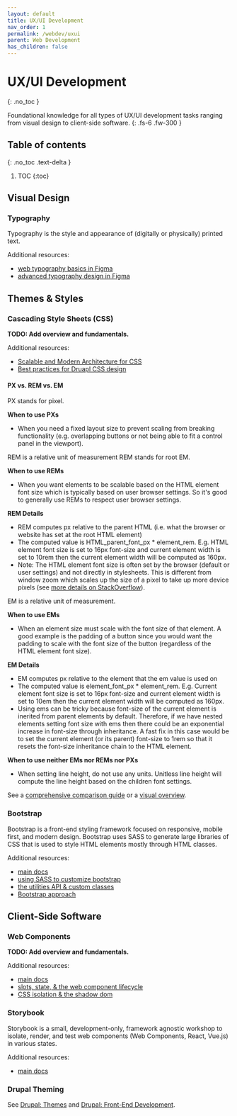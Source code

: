 ```yaml
---
layout: default
title: UX/UI Development
nav_order: 1
permalink: /webdev/uxui
parent: Web Development
has_children: false
---
```


# UX/UI Development
{: .no_toc }

Foundational knowledge for all types of UX/UI development tasks ranging from visual design to client-side software.
{: .fs-6 .fw-300 }

## Table of contents
{: .no_toc .text-delta }

1. TOC
{:toc}

## Visual Design

### Typography

Typography is the style and appearance of (digitally or physically) printed text.

Additional resources:
  * [web typography basics in Figma](https://webdesign.tutsplus.com/web-typography-basics-in-figma--CRS-200982c)
  * [advanced typography design in Figma](https://webdesign.tutsplus.com/advanced-typography-design-in-figma--CRS-200991c/adjusting-font-sizes)

## Themes & Styles

### Cascading Style Sheets (CSS)

**TODO: Add overview and fundamentals.**

Additional resources:
* [Scalable and Modern Architecture for CSS](https://smacss.com/)
* [Best practices for Druapl CSS design](https://www.drupal.org/docs/develop/standards/css/css-architecture-for-drupal-9#best-practices)

#### PX vs. REM vs. EM

PX stands for pixel.

**When to use PXs**
* When you need a fixed layout size to prevent scaling from breaking functionality (e.g. overlapping buttons or not being able to fit a control panel in the viewport).

REM is a relative unit of measurement REM stands for root EM.

**When to use REMs**
* When you want elements to be scalable based on the HTML element font size which is typically based on user browser settings. So it's good to generally use REMs to respect user browser settings.

**REM Details**
* REM computes px relative to the parent HTML (i.e. what the browser or website has set at the root HTML element)
* The computed value is HTML_parent_font_px * element_rem. E.g. HTML element font size is set to 16px font-size and current element width is set to 10rem then the current element width will be computed as 160px.
* Note: The HTML element font size is often set by the browser (default or user settings) and not directly in stylesheets. This is different from window zoom which scales up the size of a pixel to take up more device pixels (see [more details on StackOverflow](https://stackoverflow.com/questions/29390155/what-exactly-changes-in-the-css-rendering-when-desktop-browsers-zoom-in-or-out)).

EM is a relative unit of measurement.

**When to use EMs**
* When an element size must scale with the font size of that element. A good example is the padding of a button since you would want the padding to scale with the font size of the button (regardless of the HTML element font size).

**EM Details**
* EM computes px relative to the element that the em value is used on
* The computed value is element_font_px * element_rem. E.g. Current element font size is set to 16px font-size and current element width is set to 10em then the current element width will be computed as 160px.
* Using ems can be tricky because font-size of the current element is inerited from parent elements by default. Therefore, if we have nested elements setting font size with ems then there could be an exponential increase in font-size through inheritance. A fast fix in this case would be to set the current element (or its parent) font-size to 1rem so that it resets the font-size inheritance chain to the HTML element.

**When to use neither EMs nor REMs nor PXs**
* When setting line height, do not use any units. Unitless line height will compute the line height based on the children font settings.

See a [comprehensive comparison guide](https://webdesign.tutsplus.com/comprehensive-guide-when-to-use-em-vs-rem--cms-23984t) or a [visual overview](https://webdesign.tutsplus.com/a-visual-guide-to-em-and-rem-units--CRS-200720c/overview-of-px-em-and-rem).

### Bootstrap

Bootstrap is a front-end styling framework focused on responsive, mobile first, and modern design. Bootstrap uses SASS to generate large libraries of CSS that is used to style HTML elements mostly through HTML classes.

Additional resources:
* [main docs](https://getbootstrap.com/docs/5.0/getting-started/introduction/)
* [using SASS to customize bootstrap](https://getbootstrap.com/docs/5.0/customize/sass/)
* [the utilities API & custom classes](https://getbootstrap.com/docs/5.0/utilities/api/)
* [Bootstrap approach](https://getbootstrap.com/docs/5.0/extend/approach/)

## Client-Side Software

### Web Components

**TODO: Add overview and fundamentals.**

Additional resources:
  * [main docs](https://developer.mozilla.org/en-US/docs/Web/API/Web_components)
  * [slots, state, & the web component lifecycle](https://stackoverflow.com/questions/48663678/how-to-have-a-connectedcallback-for-when-all-child-custom-elements-have-been-c)
  * [CSS isolation & the shadow dom](https://css-tricks.com/styling-a-web-component/)

### Storybook

Storybook is a small, development-only, framework agnostic workshop to isolate, render, and test web components (Web Components, React, Vue.js) in various states.

Additional resources:
* [main docs](https://storybook.js.org/docs/react/get-started/why-storybook)

### Drupal Theming

See [Drupal: Themes](/webdev/drupal#themes) and [Drupal: Front-End Development](/webdev/drupal#front-end-development).
